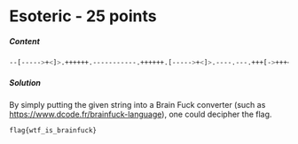 # Esoteric - 25 points
##### Content
```sh
--[----->+<]>.++++++.-----------.++++++.[----->+<]>.----.---.+++[->+++<]>+.-------.++++++++++.++++++++++.++[->+++<]>.+++.[--->+<]>----.+++[->+++<]>++.++++++++.+++++.--------.-[--->+<]>--.+[->+++<]>+.++++++++.>--[-->+++<]>.
```
##### Solution
By simply putting the given string into a Brain Fuck converter (such as https://www.dcode.fr/brainfuck-language), one could decipher the flag.
```sh
flag{wtf_is_brainfuck}
```